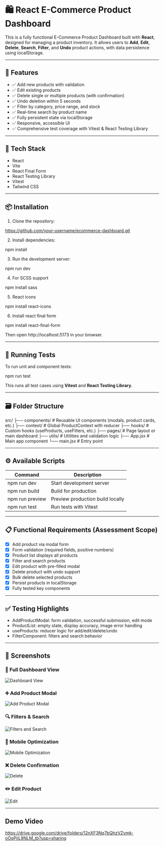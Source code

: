 # 🛍️ React E-Commerce Product Dashboard

This is a fully functional E-Commerce Product Dashboard built with **React**, designed for managing a product inventory. It allows users to **Add**, **Edit**, **Delete**, **Search**, **Filter**, and **Undo** product actions, with data persistence using localStorage.

---

## 🚀 Features

- ✅ Add new products with validation
- ✅ Edit existing products
- ✅ Delete single or multiple products (with confirmation)
- ✅ Undo deletion within 5 seconds
- ✅ Filter by category, price range, and stock
- ✅ Real-time search by product name
- ✅ Fully persistent state via localStorage
- ✅ Responsive, accessible UI
- ✅ Comprehensive test coverage with Vitest & React Testing Library

---

## 🧱 Tech Stack

- React
- Vite
- React Final Form
- React Testing Library
- Vitest
- Tailwind CSS

---

## 📦 Installation

1. Clone the repository:

https://github.com/your-username/ecommerce-dashboard.git

2. Install dependencies:

npm install

3. Run the development server:

npm run dev

4. For SCSS support

npm install sass

5. React icons

npm install react-icons

6. Install react final form

npm install react-final-form

Then open http://localhost:5173 in your browser.

---

## 🧪 Running Tests

To run unit and component tests:

npm run test

This runs all test cases using **Vitest** and **React Testing Library**.

---

## 🗃️ Folder Structure

src/
├── components/ # Reusable UI components (modals, product cards, etc.)
├── context/ # Global ProductContext with reducer
├── hooks/ # Custom hooks (useProducts, useFilters, etc.)
├── pages/ # Page layout or main dashboard
├── utils/ # Utilities and validation logic
├── App.jsx # Main app component
└── main.jsx # Entry point

---

## ⚙️ Available Scripts

| Command         | Description                      |
| --------------- | -------------------------------- |
| npm run dev     | Start development server         |
| npm run build   | Build for production             |
| npm run preview | Preview production build locally |
| npm run test    | Run tests with Vitest            |

---

## 📋 Functional Requirements (Assessment Scope)

- [x] Add product via modal form
- [x] Form validation (required fields, positive numbers)
- [x] Product list displays all products
- [x] Filter and search products
- [x] Edit product with pre-filled modal
- [x] Delete product with undo support
- [x] Bulk delete selected products
- [x] Persist products in localStorage
- [x] Fully tested key components

---

## ✅ Testing Highlights

- AddProductModal: form validation, successful submission, edit mode
- ProductList: empty state, display accuracy, image error handling
- useProducts: reducer logic for add/edit/delete/undo
- FilterComponent: filters and search behavior

---

## 📸 Screenshots

### 🧩 Full Dashboard View

![Dashboard View](public/1.png)

### ➕ Add Product Modal

![Add Product Modal](public/2.png)

### 🔍 Filters & Search

![Filters and Search](public/3.png)

### 📱 Mobile Optimization

![Mobile Optimization](public/4.png)

### ❌ Delete Confirmation

![Delete](public/5.png)

### ✏️ Edit Product

![Edit](public/6.png)

---

## Demo Video

https://drive.google.com/drive/folders/12nXF3Nq7bQhzVZymk-oOqPjiL9NLM_tb?usp=sharing
